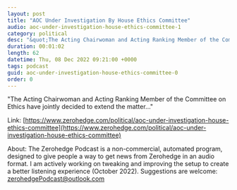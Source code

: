 ```yaml
---
layout: post
title: "AOC Under Investigation By House Ethics Committee"
audio: aoc-under-investigation-house-ethics-committee-1
category: political
desc: "&quot;The Acting Chairwoman and Acting Ranking Member of the Committee on Ethics have jointly decided to extend the matter...&quot;"
duration: 00:01:02
length: 62
datetime: Thu, 08 Dec 2022 09:21:00 +0000
tags: podcast
guid: aoc-under-investigation-house-ethics-committee-0
order: 0
---
```

&quot;The Acting Chairwoman and Acting Ranking Member of the Committee on Ethics have jointly decided to extend the matter...&quot;

Link: [https://www.zerohedge.com/political/aoc-under-investigation-house-ethics-committee](https://www.zerohedge.com/political/aoc-under-investigation-house-ethics-committee)

About: The Zerohedge Podcast is a non-commercial, automated program, designed to give people a way to get news from Zerohedge in an audio format.  I am actively working on tweaking and improving the setup to create a better listening experience (October 2022).  Suggestions are welcome: [zerohedgePodcast@outlook.com](mailto:zerohedgePodcast@outlook.com)